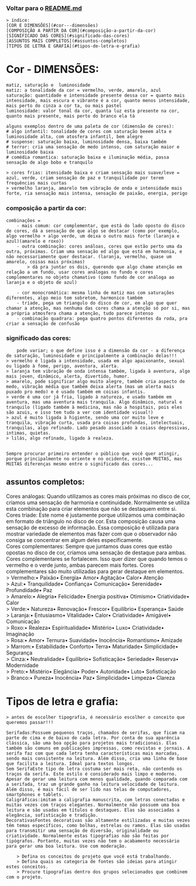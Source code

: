 ### Voltar para o [README.md](./README.md)
    > índice:
    [COR E DIMENSÕES](#cor---dimensões)
    [COMPOSIÇÃO A PARTIR DA COR](#composição-a-partir-da-cor)
    [SIGNIFICADO DAS CORES](#significado-das-cores)
    [ASSUNTOS MAIS COMPLETOS](#assuntos-completos)
    [TIPOS DE LETRA E GRAFIA](#tipos-de-letra-e-grafia)

# Cor - DIMENSÕES:
    matiz, saturação e  luminosidade  
    matiz: a tonalidade da cor = vermelho, verde, amarelo, azul  
    saturação: quantidade e intensidade presente dessa cor = quanto mais intensidade, mais escura e vibrante é a cor, quanto menos intensidade, mais perto do cinza a cor ta, ou mais pastel  
    luminosidade: valor tonal da cor, quanta luz esta presente na cor, quanto mais presente, mais perto do branco ela tá  

    alguns exemplos dentro de uma paleta de cor (dimensão de cores):  
    # algo infantil: tonalidade de cores com saturação beeem alta e luminosidade alta, com atosfera infantil, bem alegre  
    # suspense: saturação baixa, luminosidade densa, baixa também  
    # terror: cria uma sensação de medo intenso, com saturação maior e luminosidade baixa  
    # comédia romantica: saturação baixa e iluminação média, passa sensação de algo bobo e tranquilo  

    > cores frias: itensidade baixa e criam sensação mais suave/leve = azul, verde, criam sensação de paz e tranquilidade por terem frequências mais curtas  
    > vermelho laranja, amarelo tem vibração de onda e intensidade mais forte, ria sensação mais intensa, sensação de paixão, energia, perigo  

### composição a partir da cor: 
    combinações =  
        - mais comum: cor complementar, que está do lado oposto do disco de cores, dá a sensação de que algo se destacar (como por exemplo, algo vermelho + algo verde, um deixa o outro mais forte (laranja e azul)(amarelo e roxo))
        - outra combinação: cores análoas, cores que estão perto uma da outra, próximas. Criam uma sensação ed algo que está em harmonia, e não necessariamente quer destacar. (laranja, vermelho, quase um amarelo, coisas mais próximas)
            > dá pra juntar os dois, querendo que algo chame atenção em relação a um fundo, usar cores análogas no fundo e cores complementares no objeto chamativo (como fundo de cor análoga ao laranja e o objeto de azul)
        
        - cor monocromática: mesma linha de matiz mas com saturações diferentes, algo meio tom sobretom, harmonico também   
        - tríade, pega um triangulo do disco de cor, em algo que quer chamar a atenção, mas nenhuma das cores chama a atenção só por si, mas a própria atmosfera chama a atenção, tudo parece intenso  
        - combinação quadrara: pega quatro pontos diferentes da roda, pra criar a sensação de confusão  

### significado das cores:  
        pode variar; o que define isso é a dimensão da cor - a diferença de saturação, luminosidade e principalmente a combinação delas!!!    
    > vermelho é ligada a intensidade, usada em algo apaixonante, sexual ou ligado à fome, perigo, aventura, alerta.  
    > laranja tem vibração de onda intensa também, ligada à aventura, algo mais joven, dinâmico, alerta, divertido, humor.  
    > amarelo, pode significar algo muito alegre, também cria aspecto de medo, vibração média que também deixa alerta (mas um alerta mais puxado pro medo) e é usado também em coisas infantis.  
    > verde é uma cor já fria, ligado à natureza, e usado também em aventura, mas uma aventura mais tranquila. Algo dinâmico, natural e tranquilo (ligado também à medicina, mas não a hospitais, pois eles são azuis, e isso tem tudo a ver com identidade visual!)   
    > azul é muito ligada à higiente, sendo uma cor muito leve e tranquila, vibração curta, usada pra coisas profundas, intelectuais, tranquilas, algo refinado. Lado pesado associado à coiass depressivas, intimas, quietas.  
    > lilás, algo refinado, ligado à realeza.   


    Sempre procurar primeiro entender o público que você quer atingir, porque principalmente no oriente e no ocidente, existem MUITAS, mas MUITAS diferenças mesmo entre o significado das cores...

## assuntos completos:
Cores análogas: Quando utilizamos as cores mais próximas no disco de cor, criamos uma sensação de harmonia e continuidade. Normalmente se utiliza esta combinação para criar elementos que não se destaquem entre si.  
Cores triade: Este nome é justamente porque utilizamos uma combinação em formato de triângulo no disco de cor. Esta composição causa uma sensação de excesso de informação. Essa composição é utilizada para mostrar variedade de elementos mas fazer com que o observador não consiga se concentrar em algum deles especificamente.  
Cores complementares: Sempre que juntamos duas cores que estão opostas no disco de cor, criamos uma sensação de destaque para ambas. Cores complementares se fortalecem. Isso quer dizer que quando temos o vermelho e o verde junto, ambas parecem mais fortes. Cores complementares são muito utilizadas para gerar destaque em elementos.  
    > Vermelho:•   Paixão•   Energia•   Amor•   Agitação•   Calor•   Atenção  
    > Azul:•   Tranquilidade• Confiança•   Comunicação•   Serenidade•   Profundidade•   Paz  
    > Amarelo:•   Alegria•   Felicidade•   Energia positiva•   Otimismo•   Criatividade•   Calor  
    > Verde:•   Natureza•   Renovação•   Frescor•   Equilíbrio•   Esperança•   Saúde  
    > Laranja:•   Entusiasmo•   Vitalidade•   Calor•   Criatividade•   Amigável•   Comunicação  
    > Roxo:•   Realeza• Espiritualidade•   Mistério•   Luxo•   Criatividade•   Imaginação  
    > Rosa:•   Amor•   Ternura•   Suavidade•   Inocência•   Romantismo•   Amizade  
    > Marrom:•   Estabilidade•   Conforto•   Terra•   Maturidade•   Simplicidade•   Segurança  
    > Cinza:•   Neutralidade•   Equilíbrio• Sofisticação•   Seriedade•   Reserva•   Modernidade  
    > Preto:•   Mistério•   Elegância•   Poder•   Autoridade•   Luto• Sofisticação  
    > Branco:•   Pureza•   Inocência•   Paz•   Simplicidade•   Limpeza•   Clareza  


# Tipos de letra e grafia:
    > antes de escolher tipografia, é necessário escolher o conceito que queremos passar!!!  
    
    Serifadas:Possuem pequenos traços, chamados de serifas, que ficam na parte de cima e de baixo de cada letra. Por conta de sua aparência clássica, são uma boa opção para projetos mais tradicionais. Elas também são comuns em publicações impressas, como revistas e jornais. A serifa faz com que cada letra tenha características mais marcadas, sendo mais consistente na leitura. Além disso, cria uma linha de base que facilita a leitura. Ideal para textos longos.  
    Sem SerifaEste tipo de letra costuma ser mais reta, não contendo os traços da serifa. Este estilo é considerado mais limpo e moderno. Apesar de gerar uma leitura com menos qualidade, quando comparada com a serifada, traz um grande ganho na leitura velocidade de leitura. Além disso, é mais fácil de ser lido nas telas de computadores, smartphones e tablets.  
    Caligráficas:imitam a caligrafia manuscrita, com letras conectadas e muitas vezes com traços elegantes. Normalmente não possuem uma boa leitura e são usadas em títulos e destaques. Elas são associadas a elegância, sofisticação e tradição.  
    DecorativasFontes decorativas são altamente estilizadas e muitas vezes têm temas específicos, como bolhas, estrelas ou ramos. Elas são usadas para transmitir uma sensação de diversão, originalidade ou criatividade. Normalmente estas tipografias não são feitas por tipógrafos. Portanto, muitas vezes não tem o acabamento necessário para gerar uma boa leitura. Use com moderação.  

        > Defina os conceitos do projeto que você está trabalhando.  
        > Defina quais as categoria de fontes são ideias para atingir estes conceitos.  
        > Procure tipografias dentro dos grupos selecionados que combinem com o projeto.  

